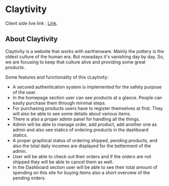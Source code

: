 # Claytivity

Client side live link : [Link](https://claytivity-90032.web.app/).


## About Claytivity

Claytivity is a website that works with earthenware. Mainly the pottery is the oldest culture of the human era. But nowadays it's vanishing day by day. So, we are focusing to keep that culture alive and providing some great products.

Some features and functionality of this cLaytivity:

* A secured authentication system is implemented for the safety purpose of the user.
* In the homepage section user can see products at a glance. People can easily purchase them through minimal steps.
* For purchasing products users have to register themselves at first. They will also be able to see some details about various items.
* There is also a proper admin panel for handling all the things.
* Admin will be able to manage order, add product, add another one as admin and also see statics of ordering products in the dashboard statics.
* A proper graphical status of ordering shipped, pending products, and also the total daily incomes are displayed for the betterment of the admin.
* User will be able to check out their orders and if the orders are not shipped they will be able to cancel them as well. 
* In the Dashboard section user will be able to see their total amount of spending on this site for buying items also a short overview of the pending orders.

